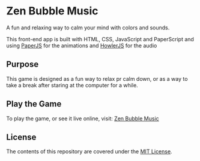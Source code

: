 # Zen Bubble Music
A fun and relaxing way to calm your mind with colors and sounds.

This front-end app is built with HTML, CSS, JavaScript and PaperScript and using [PaperJS](http://paperjs.org/) for the animations and [HowlerJS](https://howlerjs.com/) for the audio

## Purpose
This game is designed as a fun way to relax pr calm down, or as a way to take a break after staring at the computer for a while.

## Play the Game
To play the game, or see it live online, visit: [Zen Bubble Music](https://richardkronick.github.io/ZenBubbleMusic/)

## License
The contents of this repository are covered under the [MIT License](https://github.com/udacity/ud777-writing-readmes/blob/master/LICENSE).
